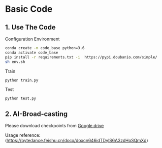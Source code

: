 # Basic Code
## 1. Use The Code
Configuration Environment
```bash
conda create -n code_base python=3.6
conda activate code_base
pip install -r requirements.txt -i  https://pypi.doubanio.com/simple/
sh env.sh
```
Train
```bash
python train.py
```
Test
```bash
python test.py
```
## 2.  AI-Broad-casting
Please download checkpoints from [Google drive](https://drive.google.com/drive/folders/12y8Ff-UM4DL0NWYCIPQaiAbXPGCocuvw?usp=sharing)

Usage reference: (https://bytedance.feishu.cn/docx/doxcn646idTDylS6A3zdHoSQmXd)